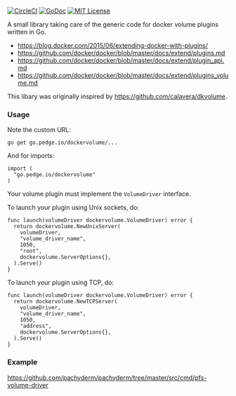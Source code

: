 [![CircleCI](https://circleci.com/gh/peter-edge/go-dockervolume/tree/master.png)](https://circleci.com/gh/peter-edge/go-dockervolume/tree/master)
[![GoDoc](http://img.shields.io/badge/api-godoc-blue.svg)](https://godoc.org/go.pedge.io/dockervolume)
[![MIT License](http://img.shields.io/badge/license-mit-blue.svg)](https://github.com/peter-edge/go-dockervolume/blob/master/LICENSE)

A small library taking care of the generic code for docker volume plugins written in Go.

* https://blog.docker.com/2015/06/extending-docker-with-plugins/
* https://github.com/docker/docker/blob/master/docs/extend/plugins.md
* https://github.com/docker/docker/blob/master/docs/extend/plugin_api.md
* https://github.com/docker/docker/blob/master/docs/extend/plugins_volume.md

This libary was originally inspired by https://github.com/calavera/dkvolume.

### Usage

Note the custom URL:

```
go get go.pedge.io/dockervolume/...
```

And for imports:

```
import (
  "go.pedge.io/dockervolume"
)
```

Your volume plugin must implement the `VolumeDriver` interface.

To launch your plugin using Unix sockets, do:

```
func launch(volumeDriver dockervolume.VolumeDriver) error {
  return dockervolume.NewUnixServer(
    volumeDriver,
    "volume_driver_name",
    1050,
    "root",
    dockervolume.ServerOptions{},
  ).Serve()
}
```

To launch your plugin using TCP, do:

```
func launch(volumeDriver dockervolume.VolumeDriver) error {
  return dockervolume.NewTCPServer(
    volumeDriver,
    "volume_driver_name",
    1050,
    "address",
    dockervolume.ServerOptions{},
  ).Serve()
}
```

### Example

https://github.com/pachyderm/pachyderm/tree/master/src/cmd/pfs-volume-driver
